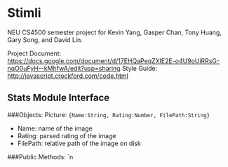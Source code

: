 Stimli
===

NEU CS4500 semester project for Kevin Yang, Gasper Chan, Tony Huang, Gary Song, and David Lin.

Project Document: https://docs.google.com/document/d/17EHQaPeqZXIE2E-o4U9oUiRRsG-nqO0uFyH--kMhfwA/edit?usp=sharing
Style Guide: http://javascript.crockford.com/code.html

Stats Module Interface
---

###Objects:
Picture: `{Name:String, Rating:Number, FilePath:String}`
* Name:     name of the image
* Rating:   parsed rating of the image
* FilePath: relative path of the image on disk


###Public Methods:
`n